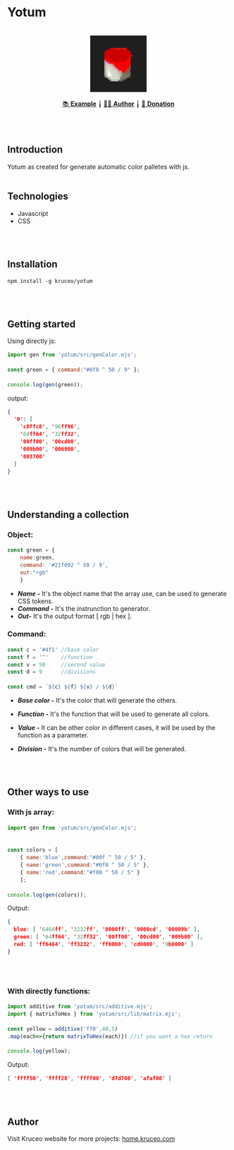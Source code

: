 # Yotum

<br>
<div align='center'>
<img src="./icon.png" width=128px>


<a href="https://yotum.kruceo.com">📚 <strong>Example</strong></a> ╽
<a href="https://home.kruceo.com">🧒🏼 <strong>Author</strong></a> ╽
<a href="https://home.kruceo.com/donation">🎁 <strong>Donation</strong></a>
</div>
<br>
<br>

## Introduction

Yotum as created for generate automatic color palletes with js.
<br><br>
## Technologies

* Javascript
* CSS

<br><br>
## Installation
```
npm install -g kruceo/yotum

```
<br><br>
## Getting started

Using directly js:

```js
import gen from 'yotum/src/genColor.mjs';

const green = { command:"#0f0 ^ 50 / 9" };

console.log(gen(green));
```
output:
```json
{
  '0': [
    'c8ffc8', '96ff96',
    '64ff64', '32ff32',
    '00ff00', '00cd00',
    '009b00', '006900',
    '003700'
  ]
}
```
<br><br>

## Understanding a collection

### Object:

```js
const green = {
    name:green,
    command: '#21f092 ^ 50 / 9',
    out:"rgb"
    }
```

* ***Name -*** It's the object name that the array use, can be used to generate CSS tokens.
* ***Command -*** It's the instrunction to generator.
* ***Out-*** It's the output format [ rgb | hex ].

### Command:

```js
const c = '#4f1' //base color
const f = '^'    //function
const v = 50     //second value
const d = 9      //divisions

const cmd = `${c} ${f} ${v} / ${d}`
```

* ***Base color -*** It's the color that will generate the others.

* ***Function -*** It's the function that will be used to generate all colors.

* ***Value -*** It can be other color in different cases, it will be used by the function as a parameter.

* ***Division -*** It's the number of colors that will be generated.

<br><br>
## Other ways to use

### With js array:

```js
import gen from 'yotum/src/genColor.mjs';


const colors = [
    { name:'blue',command:"#00f ^ 50 / 5" },
    { name:'green',command:"#0f0 ^ 50 / 5" },
    { name:'red',command:"#f00 ^ 50 / 5" }
    ];

console.log(gen(colors));
```
Output:
```json
{
  blue: [ '6464ff', '3232ff', '0000ff', '0000cd', '00009b' ],
  green: [ '64ff64', '32ff32', '00ff00', '00cd00', '009b00' ],
  red: [ 'ff6464', 'ff3232', 'ff0000', 'cd0000', '9b0000' ]
}
```

<br><br>
### With directly functions:

```js
import additive from 'yotum/src/additive.mjs';
import { matrixToHex } from 'yotum/src/lib/matrix.mjs';

const yellow = additive('ff0',40,5)
.map(each=>{return matrixToHex(each)}) //if you want a hex return

console.log(yellow);
```
Output:
```json
[ 'ffff50', 'ffff28', 'ffff00', 'd7d700', 'afaf00' ]
```
<br><br>
## Author
Visit Kruceo website for more projects: <a href='https://home.kruceo.com'>home.kruceo.com